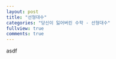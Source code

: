 ```yaml
---
layout: post
title: "선형대수"
categories: "당신이 잃어버린 수학 - 선형대수"
fullview: true
comments: true
---
```


asdf

